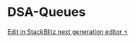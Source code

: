 # DSA-Queues

[Edit in StackBlitz next generation editor ⚡️](https://stackblitz.com/~/github.com/TravisLau92/DSA-Queues)